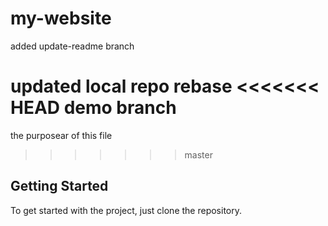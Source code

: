 # my-website

added update-readme branch

updated local repo
rebase
<<<<<<< HEAD
demo branch
=======

the purposear of this file
>>>>>>> master
## Getting Started
To get started with the project, just clone the repository.
